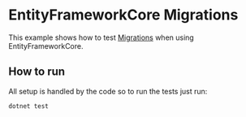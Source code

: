 # EntityFrameworkCore Migrations
This example shows how to test [Migrations](https://www.entityframeworktutorial.net/efcore/entity-framework-core-migration.aspx) when using EntityFrameworkCore.

## How to run
All setup is handled by the code so to run the tests just run:
```
dotnet test
```
